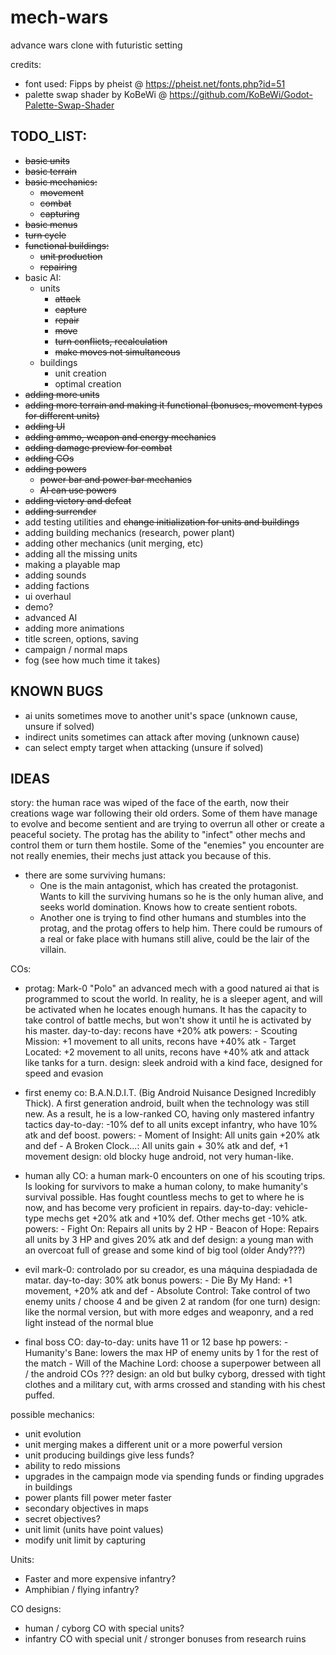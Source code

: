 # mech-wars
advance wars clone with futuristic setting

credits:
* font used: Fipps by pheist @ https://pheist.net/fonts.php?id=51
* palette swap shader by KoBeWi @ https://github.com/KoBeWi/Godot-Palette-Swap-Shader

## TODO_LIST:
- ~~basic units~~
- ~~basic terrain~~
- ~~basic mechanics:~~
	- ~~movement~~
	- ~~combat~~
	- ~~capturing~~
- ~~basic menus~~
- ~~turn cycle~~
- ~~functional buildings:~~
	- ~~unit production~~
	- ~~repairing~~
- basic AI:
	- units
		- ~~attack~~
		- ~~capture~~
		- ~~repair~~
		- ~~move~~
		- ~~turn conflicts, recalculation~~
		- ~~make moves not simultaneous~~
	- buildings
		- unit creation
		- optimal creation
- ~~adding more units~~
- ~~adding more terrain and making it functional (bonuses, movement types for different units)~~
- ~~adding UI~~
- ~~adding ammo, weapon and energy mechanics~~
- ~~adding damage preview for combat~~
- ~~adding COs~~
- ~~adding powers~~
	- ~~power bar and power bar mechanics~~
	- ~~AI can use powers~~
- ~~adding victory and defeat~~
- ~~adding surrender~~
- add testing utilities and ~~change initialization for units and buildings~~
- adding building mechanics (research, power plant)
- adding other mechanics (unit merging, etc)
- adding all the missing units
- making a playable map
- adding sounds
- adding factions
- ui overhaul
- demo?
- advanced AI
- adding more animations
- title screen, options, saving
- campaign / normal maps
- fog (see how much time it takes)

## KNOWN BUGS
- ai units sometimes move to another unit's space (unknown cause, unsure if solved)
- indirect units sometimes can attack after moving (unknown cause)
- can select empty target when attacking (unsure if solved)

## IDEAS

story: the human race was wiped of the face of the earth, now their creations wage war following their old orders. Some of them have manage to evolve and become sentient
and are trying to overrun all other or create a peaceful society.
The protag has the ability to "infect" other mechs and control them or turn them hostile. Some of the "enemies" you encounter are not really enemies, their mechs just attack you because of this.
- there are some surviving humans: 
	- One is the main antagonist, which has created the protagonist. Wants to kill the surviving humans so he is the only human alive, and seeks world domination. Knows how to create sentient robots.
	- Another one is trying to find other humans and stumbles into the protag, and the protag offers to help him.
There could be rumours of a real or fake place with humans still alive, could be the lair of the villain.

COs: 
- protag: Mark-0 "Polo" an advanced mech with a good natured ai that is programmed to scout the world. In reality, he is a sleeper agent, and will be activated when he locates enough humans.
	It has the capacity to take control of battle mechs, but won't show it until he is activated by his master.
	day-to-day: recons have +20% atk
	powers: - Scouting Mission: +1 movement to all units, recons have +40% atk
			- Target Located: +2 movement to all units, recons have +40% atk and attack like tanks for a turn.
	design: sleek android with a kind face, designed for speed and evasion

- first enemy co: B.A.N.D.I.T. (Big Android Nuisance Designed Incredibly Thick). A first generation android, built when the technology was still new. As a result, he is a low-ranked CO, having only mastered infantry tactics
	day-to-day: -10% def to all units except infantry, who have 10% atk and def boost.
	powers: - Moment of Insight: All units gain +20% atk and def
			- A Broken Clock...: All units gain + 30% atk and def, +1 movement
	design: old blocky huge android, not very human-like.
	
- human ally CO: a human mark-0 encounters on one of his scouting trips. Is looking for survivors to make a human colony, to make humanity's survival possible. Has fought countless mechs to get to where he is now, and has become very proficient in repairs.
	day-to-day: vehicle-type mechs get +20% atk and +10% def. Other mechs get -10% atk.
	powers: - Fight On: Repairs all units by 2 HP
			- Beacon of Hope: Repairs all units by 3 HP and gives 20% atk and def
	design: a young man with an overcoat full of grease and some kind of big tool (older Andy???)

- evil mark-0: controlado por su creador, es una máquina despiadada de matar.
	day-to-day: 30% atk bonus
	powers: - Die By My Hand: +1 movement, +20% atk and def
			- Absolute Control: Take control of two enemy units / choose 4 and be given 2 at random (for one turn)
	design: like the normal version, but with more edges and weaponry, and a red light instead of the normal blue

- final boss CO: 
	day-to-day: units have 11 or 12 base hp
	powers: - Humanity's Bane: lowers the max HP of enemy units by 1 for the rest of the match
			- Will of the Machine Lord: choose a superpower between all / the android COs ???
	design: an old but bulky cyborg, dressed with tight clothes and a military cut, with arms crossed and standing with his chest puffed.

possible mechanics:
- unit evolution
- unit merging makes a different unit or a more powerful version
- unit producing buildings give less funds?
- ability to redo missions
- upgrades in the campaign mode via spending funds or finding upgrades in buildings
- power plants fill power meter faster
- secondary objectives in maps
- secret objectives?
- unit limit (units have point values)
- modify unit limit by capturing

Units:
- Faster and more expensive infantry?
- Amphibian / flying infantry?

CO designs:
- human / cyborg CO with special units?
- infantry CO with special unit / stronger bonuses from research ruins 

